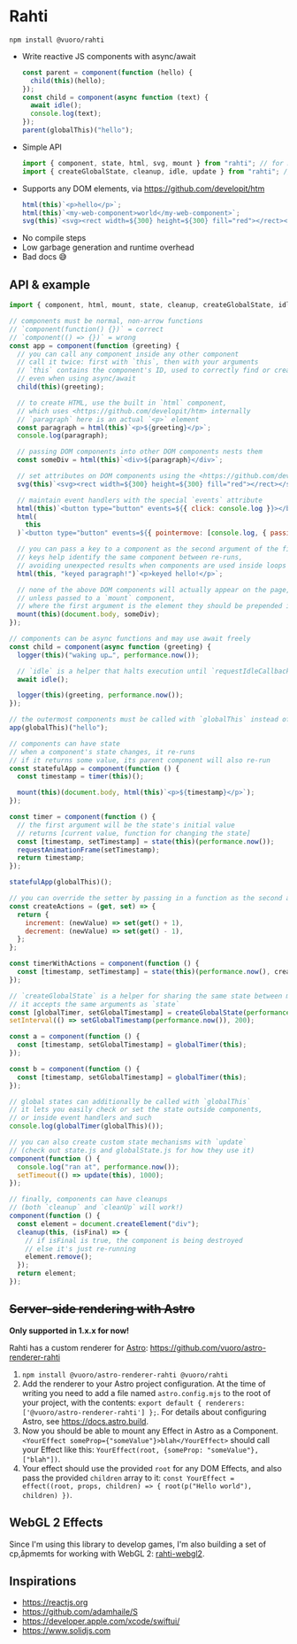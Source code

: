 # Rahti

`npm install @vuoro/rahti`

- Write reactive JS components with async/await
  ```js
  const parent = component(function (hello) {
    child(this)(hello);
  });
  const child = component(async function (text) {
    await idle();
    console.log(text);
  });
  parent(globalThis)("hello");
  ```
- Simple API
  ```js
  import { component, state, html, svg, mount } from "rahti"; // for most use cases
  import { createGlobalState, cleanup, idle, update } from "rahti"; // for advanced usage
  ```
- Supports any DOM elements, via <https://github.com/developit/htm>
  ```js
  html(this)`<p>hello</p>`;
  html(this)`<my-web-component>world</my-web-component>`;
  svg(this)`<svg><rect width=${300} height=${300} fill="red"></rect></svg>`;
  ```
- No compile steps
- Low garbage generation and runtime overhead
- Bad docs 😅

## API & example

```js
import { component, html, mount, state, cleanup, createGlobalState, idle, update } from "rahti";

// components must be normal, non-arrow functions
// `component(function() {})` = correct
// `component(() => {})` = wrong
const app = component(function (greeting) {
  // you can call any component inside any other component
  // call it twice: first with `this`, then with your arguments
  // `this` contains the component's ID, used to correctly find or create its children,
  // even when using async/await
  child(this)(greeting);

  // to create HTML, use the built in `html` component,
  // which uses <https://github.com/developit/htm> internally
  // `paragraph` here is an actual `<p>` element
  const paragraph = html(this)`<p>${greeting}</p>`;
  console.log(paragraph);

  // passing DOM components into other DOM components nests them
  const someDiv = html(this)`<div>${paragraph}</div>`;

  // set attributes on DOM components using the <https://github.com/developit/htm> API
  svg(this)`<svg><rect width=${300} height=${300} fill="red"></rect></svg>`;

  // maintain event handlers with the special `events` attribute
  html(this)`<button type="button" events=${{ click: console.log }}></button>`;
  html(
    this
  )`<button type="button" events=${{ pointermove: [console.log, { passive: true }] }}></button>`;

  // you can pass a key to a component as the second argument of the first call
  // keys help identify the same component between re-runs,
  // avoiding unexpected results when components are used inside loops or conditionals
  html(this, "keyed paragraph!")`<p>keyed hello!</p>`;

  // none of the above DOM components will actually appear on the page,
  // unless passed to a `mount` component,
  // where the first argument is the element they should be prepended into
  mount(this)(document.body, someDiv);
});

// components can be async functions and may use await freely
const child = component(async function (greeting) {
  logger(this)("waking up…", performance.now());

  // `idle` is a helper that halts execution until `requestIdleCallback`
  await idle();

  logger(this)(greeting, performance.now());
});

// the outermost components must be called with `globalThis` instead of `this`
app(globalThis)("hello");

// components can have state
// when a component's state changes, it re-runs
// if it returns some value, its parent component will also re-run
const statefulApp = component(function () {
  const timestamp = timer(this)();

  mount(this)(document.body, html(this)`<p>${timestamp}</p>`);
});

const timer = component(function () {
  // the first argument will be the state's initial value
  // returns [current value, function for changing the state]
  const [timestamp, setTimestamp] = state(this)(performance.now());
  requestAnimationFrame(setTimestamp);
  return timestamp;
});

statefulApp(globalThis)();

// you can override the setter by passing in a function as the second argument
const createActions = (get, set) => {
  return {
    increment: (newValue) => set(get() + 1),
    decrement: (newValue) => set(get() - 1),
  };
};

const timerWithActions = component(function () {
  const [timestamp, setTimestamp] = state(this)(performance.now(), createActions);
});

// `createGlobalState` is a helper for sharing the same state between multiple components
// it accepts the same arguments as `state`
const [globalTimer, setGlobalTimestamp] = createGlobalState(performance.now());
setInterval(() => setGlobalTimestamp(performance.now()), 200);

const a = component(function () {
  const [timestamp, setGlobalTimestamp] = globalTimer(this);
});

const b = component(function () {
  const [timestamp, setGlobalTimestamp] = globalTimer(this);
});

// global states can additionally be called with `globalThis`
// it lets you easily check or set the state outside components,
// or inside event handlers and such
console.log(globalTimer(globalThis)());

// you can also create custom state mechanisms with `update`
// (check out state.js and globalState.js for how they use it)
component(function () {
  console.log("ran at", performance.now());
  setTimeout(() => update(this), 1000);
});

// finally, components can have cleanups
// (both `cleanup` and `cleanUp` will work!)
component(function () {
  const element = document.createElement("div");
  cleanup(this, (isFinal) => {
    // if isFinal is true, the component is being destroyed
    // else it's just re-running
    element.remove();
  });
  return element;
});
```

## ~~Server-side rendering with Astro~~

**Only supported in 1.x.x for now!**

Rahti has a custom renderer for [Astro](https://astro.build): https://github.com/vuoro/astro-renderer-rahti

1. `npm install @vuoro/astro-renderer-rahti @vuoro/rahti`
2. Add the renderer to your Astro project configuration. At the time of writing you need to add a file named `astro.config.mjs` to the root of your project, with the contents: `export default { renderers: ['@vuoro/astro-renderer-rahti'] };`. For details about configuring Astro, see <https://docs.astro.build>.
3. Now you should be able to mount any Effect in Astro as a Component. `<YourEffect someProp={"someValue"}>blah</YourEffect>` should call your Effect like this: `YourEffect(root, {someProp: "someValue"}, ["blah"])`.
4. Your effect should use the provided `root` for any DOM Effects, and also pass the provided `children` array to it: `const YourEffect = effect((root, props, children) => { root(p("Hello world"), children) })`.

## WebGL 2 Effects

Since I'm using this library to develop games, I'm also building a set of cp,åpmemts for working with WebGL 2: [rahti-webgl2](https://github.com/vuoro/rahti-webgl2).

## Inspirations

- <https://reactjs.org>
- <https://github.com/adamhaile/S>
- <https://developer.apple.com/xcode/swiftui/>
- <https://www.solidjs.com>
